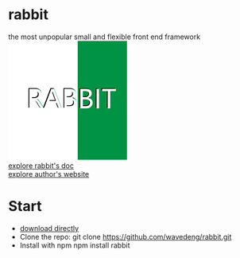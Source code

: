 # rabbit
the most unpopular small and flexible front end framework  
![RABBIT](https://raw.githubusercontent.com/wavedeng/rabbit/master/rabbit.jpg)  
[explore rabbit's doc](https://www.wavedeng.com/rabbit/index.html)  
[explore author's website](https://www.wavedeng.com)

# Start
- [download directly](https://www.wavedeng.com/rabbit/rabbit.zip)
- Clone the repo: git clone https://github.com/wavedeng/rabbit.git
- Install with npm npm install rabbit
